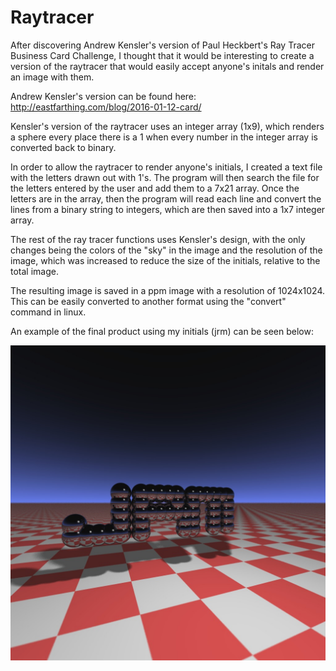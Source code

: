 # Raytracer

After discovering Andrew Kensler's version of Paul Heckbert's Ray Tracer Business Card Challenge, I thought that it would be interesting
to create a version of the raytracer that would easily accept anyone's initals and render an image with them.

Andrew Kensler's version can be found here: http://eastfarthing.com/blog/2016-01-12-card/

Kensler's version of the raytracer uses an integer array (1x9), which renders a sphere every place there is a 1 when every number
in the integer array is converted back to binary.

In order to allow the raytracer to render anyone's initials, I created a text file with the letters drawn out with 1's.  The program
will then search the file for the letters entered by the user and add them to a 7x21 array.  Once the letters are in the array, then
the program will read each line and convert the lines from a binary string to integers, which are then saved into a 1x7 integer array.

The rest of the ray tracer functions uses Kensler's design, with the only changes being the colors of the "sky" in the image
and the resolution of the image, which was increased to reduce the size of the initials, relative to the total image.

The resulting image is saved in a ppm image with a resolution of 1024x1024.  This can be easily converted to another format using the
"convert" command in linux.

An example of the final product using my initials (jrm) can be seen below: 

![alt tag](https://github.com/rmacrae/Raytracer/blob/master/image.jpg)
